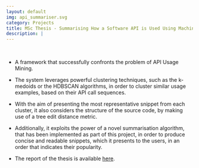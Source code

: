 ```yaml
---
layout: default
img: api_summariser.svg
category: Projects
title: MSc Thesis - Summarising How a Software API is Used Using Machine Learning and Natural Language Processing Techniques
description: |
---
```


<br>

* A framework that successfully confronts the problem of API Usage Mining.

* The system leverages powerful clustering techniques, such as the k-medoids or the HDBSCAN algorithms, in order to cluster similar usage examples, based on their API call sequences.

* With the aim of presenting the most representative snippet from each cluster, it also considers the structure of the source code, by making use of a tree edit distance metric.

* Additionally, it exploits the power of a novel summarisation algorithm, that has been implemented as part of this project, in order to produce concise and readable snippets, which it presents to the users, in an order that indicates their popularity.

* The report of the thesis is available [here](https://www.dropbox.com/s/m8uaxa967o3khtp/report.pdf?dl=0).

